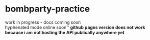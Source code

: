 ﻿# bombparty-practice
work in progress - docs coming soon  
hyphenated mode online soon™
**github pages version does not work because i am not hosting the API publically anywhere yet**
